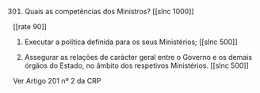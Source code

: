 301. Quais as competências dos Ministros?
[[slnc 1000]]

[[rate 90]]

1) Executar a política definida para os seus Ministérios;
[[slnc 500]]

2) Assegurar as relações de carácter geral entre o Governo e os demais órgãos do Estado, no âmbito dos respetivos Ministérios.
[[slnc 500]]

Ver Artigo 201 nº 2 da CRP
